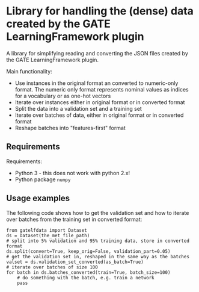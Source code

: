 # Library for handling the (dense) data created by the GATE LearningFramework plugin

A library for simplifying reading and converting the JSON files created by the
GATE LearningFramework plugin.

Main functionality:
* Use instances in the original format an converted to numeric-only format. The
  numeric only format represents nominal values as indices for a vocabulary or
  as one-hot vectors
* Iterate over instances either in original format or in converted format
* Split the data into a validation set and a training set
* Iterate over batches of data, either in original format or in converted format
* Reshape batches into "features-first" format

## Requirements

Requirements:
* Python 3 - this does not work with python 2.x!
* Python package `numpy`

## Usage examples

The following code shows how to get the validation set and how to iterate
over batches from the training set in converted format:
```
from gatelfdata import Dataset
ds = Dataset(the_met_file_path)
# split into 5% validation and 95% training data, store in converted format
ds.split(convert=True, keep_orig=False, validation_part=0.05)
# get the validation set in, reshaped in the same way as the batches
valset = ds.validation_set_converted(as_batch=True)
# iterate over batches of size 100
for batch in ds.batches_converted(train=True, batch_size=100)
    # do something with the batch, e.g. train a network
    pass
```
